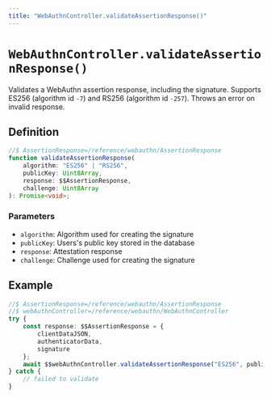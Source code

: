 ```yaml
---
title: "WebAuthnController.validateAssertionResponse()"
---
```


# `WebAuthnController.validateAssertionResponse()`

Validates a WebAuthn assertion response, including the signature. Supports ES256 (algorithm id `-7`) and RS256 (algorithm id `-257`). Throws an error on invalid response.

## Definition

```ts
//$ AssertionResponse=/reference/webauthn/AssertionResponse
function validateAssertionResponse(
	algorithm: "ES256" | "RS256",
	publicKey: Uint8Array,
	response: $$AssertionResponse,
	challenge: Uint8Array
): Promise<void>;
```

### Parameters

- `algorithm`: Algorithm used for creating the signature
- `publicKey`: Users's public key stored in the database
- `response`: Attestation response
- `challenge`: Challenge used for creating the signature

## Example

```ts
//$ AssertionResponse=/reference/webauthn/AssertionResponse
//$ webAuthnController=/reference/webauthn/WebAuthnController
try {
	const response: $$AssertionResponse = {
		clientDataJSON,
		authenticatorData,
		signature
	};
	await $$webAuthnController.validateAssertionResponse("ES256", publicKey, response, challenge);
} catch {
	// failed to validate
}
```
